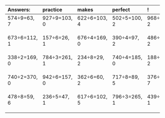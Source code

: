 | Answers: | practice | makes | perfect | ! |
| :--- | :--- | :--- | :--- | :--- |
| 574÷9=63, 7 | 927÷9=103, 0 | 622÷6=103, 4 | 502÷5=100, 2 | 968÷6=161, 2 | 
|   |   |   |   |   | 
|   |   |   |   |   | 
|   |   |   |   |   | 
| 673÷6=112, 1 | 157÷6=26, 1 | 676÷4=169, 0 | 390÷4=97, 2 | 486÷4=121, 2 | 
|   |   |   |   |   | 
|   |   |   |   |   | 
|   |   |   |   |   | 
| 338÷2=169, 0 | 784÷3=261, 1 | 234÷8=29, 2 | 740÷4=185, 0 | 188÷6=31, 2 | 
|   |   |   |   |   | 
|   |   |   |   |   | 
|   |   |   |   |   | 
| 740÷2=370, 0 | 942÷6=157, 0 | 362÷6=60, 2 | 717÷8=89, 5 | 376÷9=41, 7 | 
|   |   |   |   |   | 
|   |   |   |   |   | 
|   |   |   |   |   | 
| 478÷8=59, 6 | 236÷5=47, 1 | 617÷6=102, 5 | 796÷3=265, 1 | 439÷6=73, 1 | 
|   |   |   |   |   | 
|   |   |   |   |   | 
|   |   |   |   |   | 
